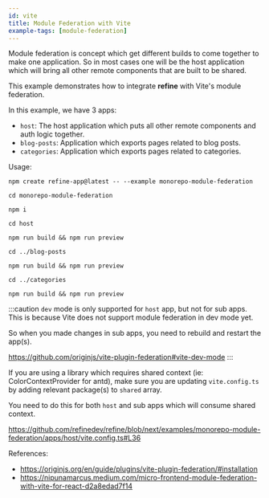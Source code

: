```yaml
---
id: vite
title: Module Federation with Vite
example-tags: [module-federation]
---
```


Module federation is concept which get different builds to come together to make one application. So in most cases one will be the host application which will bring all other remote components that are built to be shared.

This example demonstrates how to integrate **refine** with Vite's module federation.

In this example, we have 3 apps:

-   `host`: The host application which puts all other remote components and auth logic together.
-   `blog-posts`: Application which exports pages related to blog posts.
-   `categories`: Application which exports pages related to categories.

Usage:

```
npm create refine-app@latest -- --example monorepo-module-federation

cd monorepo-module-federation

npm i

cd host

npm run build && npm run preview

cd ../blog-posts

npm run build && npm run preview

cd ../categories

npm run build && npm run preview
```

:::caution
`dev` mode is only supported for `host` app, but not for sub apps. This is because Vite does not support module federation in dev mode yet.

So when you made changes in sub apps, you need to rebuild and restart the app(s).

https://github.com/originjs/vite-plugin-federation#vite-dev-mode
:::

If you are using a library which requires shared context (ie: ColorContextProvider for antd), make sure you are updating `vite.config.ts` by adding relevant package(s) to `shared` array.

You need to do this for both `host` and sub apps which will consume shared context.

https://github.com/refinedev/refine/blob/next/examples/monorepo-module-federation/apps/host/vite.config.ts#L36

<CodeSandboxExample path="monorepo-module-federation" hideSandbox />

References:

-   https://originjs.org/en/guide/plugins/vite-plugin-federation/#installation
-   https://nipunamarcus.medium.com/micro-frontend-module-federation-with-vite-for-react-d2a8edad7f14
